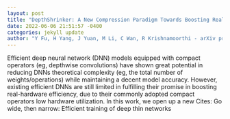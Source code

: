 ```yaml
--- 
layout: post 
title: "DepthShrinker: A New Compression Paradigm Towards Boosting Real-Hardware Efficiency of Compact Neural Networks" 
date: 2022-06-06 21:51:57 -0400 
categories: jekyll update 
author: "Y Fu, H Yang, J Yuan, M Li, C Wan, R Krishnamoorthi - arXiv preprint arXiv , 2022" 
--- 
```

Efficient deep neural network (DNN) models equipped with compact operators (eg, depthwise convolutions) have shown great potential in reducing DNNs theoretical complexity (eg, the total number of weights/operations) while maintaining a decent model accuracy. However, existing efficient DNNs are still limited in fulfilling their promise in boosting real-hardware efficiency, due to their commonly adopted compact operators low hardware utilization. In this work, we open up a new Cites: Go wide, then narrow: Efficient training of deep thin networks